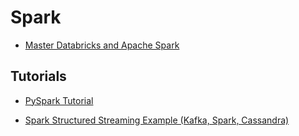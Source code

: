 # Spark

* [Master Databricks and Apache Spark](https://www.youtube.com/playlist?list=PL7_h0bRfL52qWoCcS18nXcT1s-5rSa1yp)

## Tutorials

* [PySpark Tutorial](https://www.youtube.com/watch?v=_C8kWso4ne4)

* [Spark Structured Streaming Example (Kafka, Spark, Cassandra)](https://www.youtube.com/watch?v=CGT8v8_9i2g)